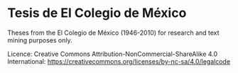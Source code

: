 # Tesis de El Colegio de México


Theses from the El Colegio de México (1946-2010) for research and text mining purposes only. 

Licence: Creative Commons Attribution-NonCommercial-ShareAlike 4.0 International: https://creativecommons.org/licenses/by-nc-sa/4.0/legalcode
